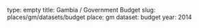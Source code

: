 type: empty
title: Gambia / Government Budget
slug: places/gm/datasets/budget
place: gm
dataset: budget
year: 2014
